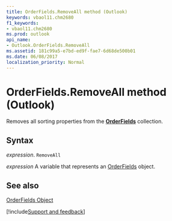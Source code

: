 ```yaml
---
title: OrderFields.RemoveAll method (Outlook)
keywords: vbaol11.chm2680
f1_keywords:
- vbaol11.chm2680
ms.prod: outlook
api_name:
- Outlook.OrderFields.RemoveAll
ms.assetid: 181c99a5-e7bd-ed9f-fae7-6d68de500b01
ms.date: 06/08/2017
localization_priority: Normal
---
```



# OrderFields.RemoveAll method (Outlook)

Removes all sorting properties from the  **[OrderFields](Outlook.OrderFields.md)** collection.


## Syntax

_expression_. `RemoveAll`

_expression_ A variable that represents an [OrderFields](Outlook.OrderFields.md) object.


## See also


[OrderFields Object](Outlook.OrderFields.md)

[!include[Support and feedback](~/includes/feedback-boilerplate.md)]